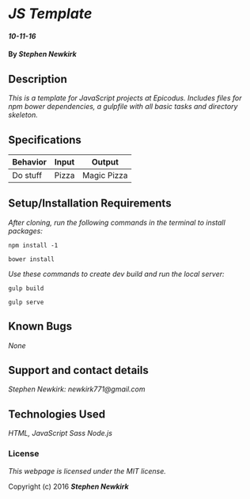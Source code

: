 # _JS Template_

#### _10-11-16_

#### By _**Stephen Newkirk**_

## Description

_This is a template for JavaScript projects at Epicodus. Includes files for npm bower dependencies, a gulpfile with all basic tasks and directory skeleton._

## Specifications

| Behavior      | Input       |Output|
| ------------- |-------------| -----|
| Do stuff | Pizza | Magic Pizza |

## Setup/Installation Requirements

_After cloning, run the following commands in the terminal to install packages:_

`npm install -1`

`bower install`

_Use these commands to create dev build and run the local server:_

`gulp build`

`gulp serve`

## Known Bugs

_None_

## Support and contact details

_Stephen Newkirk: newkirk771@gmail.com_

## Technologies Used

_HTML,
JavaScript
Sass
Node.js_

### License

*This webpage is licensed under the MIT license.*

Copyright (c) 2016 **_Stephen Newkirk_**
